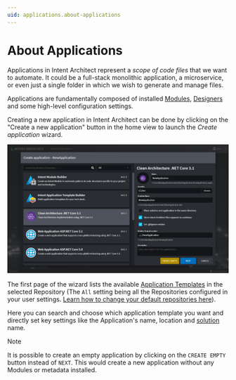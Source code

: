 ```yaml
---
uid: applications.about-applications
---
```

# About Applications

Applications in Intent Architect represent a _scope of code files_ that we want to automate. It could be a full-stack monolithic application, a microservice, or even just a single folder in which we wish to generate and manage files.

Applications are fundamentally composed of installed [Modules](xref:modules.about-modules), [Designers](xref:designers.about-designers) and some high-level configuration settings.

Creating a new application in Intent Architect can be done by clicking on the "Create a new application" button in the home view to launch the _Create application_ wizard.

![Create Application Start](images/create-application-start.png)

The first page of the wizard lists the available [Application Templates](xref:applications.application-templates.about-application-templates) in the selected Repository (The `All` setting being all the Repositories configured in your user settings. [Learn how to change your default repositories here](xref:user-interface.how-to-change-user-settings)).

Here you can search and choose which application template you want and directly set key settings like the Application's name, location and [solution](xref:applications.about-solutions) name.

> [!NOTE]
> It is possible to create an empty application by clicking on the `CREATE EMPTY` button instead of `NEXT`. This would create a new application without any Modules or metadata installed.
